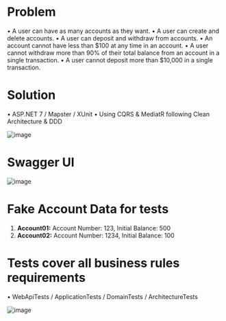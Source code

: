 # Problem
•	A user can have as many accounts as they want.
•	A user can create and delete accounts.
•	A user can deposit and withdraw from accounts.
•	An account cannot have less than $100 at any time in an account.
•	A user cannot withdraw more than 90% of their total balance from an account in a single transaction.
•	A user cannot deposit more than $10,000 in a single transaction.

# Solution
•	ASP.NET 7 / Mapster / XUnit 
•	Using CQRS & MediatR following Clean Architecture & DDD 

![image](https://github.com/bccampos/bruno.bankSystem/assets/36283909/250b2b10-691b-4ea5-9b9b-bb1acf6041b6)

# Swagger UI 
![image](https://github.com/bccampos/bruno.bankSystem/assets/36283909/d890d519-a546-419e-8de4-7aaf3cd6c316)

# Fake Account Data for tests
1) **Account01:**  Account Number: 123, Initial Balance: 500
2) **Account02:**  Account Number: 1234, Initial Balance: 100

# Tests cover all business rules requirements 
•	WebApiTests / ApplicationTests / DomainTests / ArchitectureTests

![image](https://github.com/bccampos/bruno.bankSystem/assets/36283909/7f87eed2-2a9c-4d86-8a87-5e6bdef4ba52)




